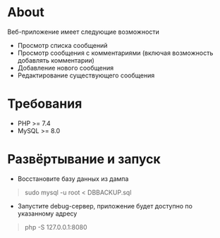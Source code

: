# About

Веб-приложение имеет следующие возможности
* Просмотр списка сообщений
* Просмотр сообщения с комментариями (включая возможность добавлять комментарии)
* Добавление нового сообщения
* Редактирование существующего сообщения

# Требования

* PHP >= 7.4
* MySQL >= 8.0

# Развёртывание и запуск

* Восстановите базу данных из дампа
> sudo mysql -u root < DBBACKUP.sql

* Запустите debug-сервер, приложение будет доступно по указанному адресу
> php -S 127.0.0.1:8080